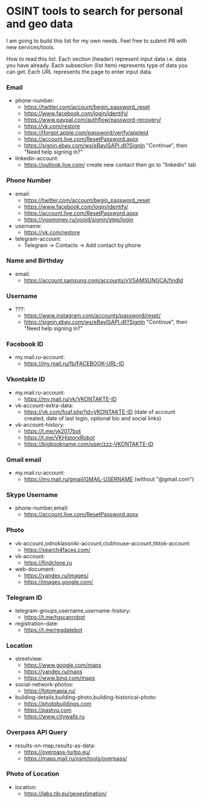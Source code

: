 # OSINT tools to search for personal and geo data

I am going to build this list for my own needs. Feel free to submit PR with new services/tools.

How to read this list. Each section (header) represent input data i.e. data you have already. Each subsection (list item) represents type of data you can get. Each URL represents the page to enter input data.

### Email

- phone-number:
  - https://twitter.com/account/begin_password_reset
  - https://www.facebook.com/login/identify/
  - https://www.paypal.com/authflow/password-recovery/
  - https://vk.com/restore
  - https://iforgot.apple.com/password/verify/appleid
  - https://account.live.com/ResetPassword.aspx
  - https://signin.ebay.com/ws/eBayISAPI.dll?SignIn "Continue", then "Need help signing in?"
- linkedin-account:
  - https://outlook.live.com/ create new contact then go to "linkedin" tab

### Phone Number

- email:
  - https://twitter.com/account/begin_password_reset
  - https://www.facebook.com/login/identify/
  - https://account.live.com/ResetPassword.aspx
  - https://yoomoney.ru/yooid/signin/step/login
- username:
  - https://vk.com/restore
- telegram-account:
  - Telegram -> Contacts -> Add contact by phone 

### Name and Birthday
- email:
  - https://account.samsung.com/accounts/v1/SAMSUNGCA/findId

### Username

- ???:
  - https://www.instagram.com/accounts/password/reset/
  - https://signin.ebay.com/ws/eBayISAPI.dll?SignIn "Continue", then "Need help signing in?"

### Facebook ID

- my.mail.ru-account:
  - https://my.mail.ru/fb/FACEBOOK-URL-ID

### Vkontakte ID

- my.mail.ru-account:
  - https://my.mail.ru/vk/VKONTAKTE-ID
- vk-account-extra-data:
  - https://vk.com/foaf.php?id=VKONTAKTE-ID (date of account created, date of last login, optional bio and social links)
- vk-account-history:
  - https://t.me/vk2017bot
  - https://t.me/VKHistoryRobot
  - https://bigbookname.com/user/zzz-VKONTAKTE-ID

### Gmail email

- my.mail.ru-account:
  - https://my.mail.ru/gmail/GMAIL-USERNAME (without "@gmail.com")

### Skype Username
- phone-number,email:
  - https://account.live.com/ResetPassword.aspx

### Photo

- vk-account,odnoklassniki-account,clubhouse-account,tiktok-account:
  - https://search4faces.com/
- vk-account:
  - https://findclone.ru
- web-document:
  - https://yandex.ru/images/
  - https://images.google.com/

### Telegram ID

- telegram-groups,username,username-history:
  - https://t.me/tgscanrobot
- registration-date:
  - https://t.me/regdatebot

### Location
- streetview:
  - https://www.google.com/maps
  - https://yandex.ru/maps
  - https://www.bing.com/maps
- social-network-photos:
  - https://fotomapia.ru/
- building-details,building-photo,building-historical-photo:
  - https://photobuildings.com 
  - https://pastvu.com 
  - https://www.citywalls.ru 

### Overpass API Query

- results-on-map,results-as-data:
  - https://overpass-turbo.eu/
  - https://maps.mail.ru/osm/tools/overpass/

### Photo of Location

- location:
  - https://labs.tib.eu/geoestimation/
